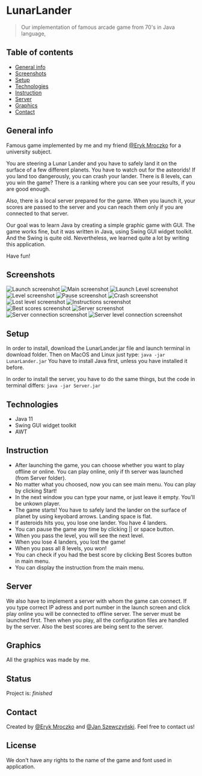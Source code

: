 # LunarLander
> Our implementation of famous arcade game from 70's in Java language,

## Table of contents
* [General info](#general-info)
* [Screenshots](#screenshots)
* [Setup](#setup)
* [Technologies](#technologies)
* [Instruction](#instruction)
* [Server](#server)
* [Graphics](#graphics)
* [Contact](#contact)

## General info
Famous game implemented by me and my friend [@Eryk Mroczko](https://github.com/emroczko) for a university subject. 

You are steering a Lunar Lander and you have to safely land it on the surface of a few different planets. You have to watch out for the asteorids!
If you land too dangerously, you can crash your lander. 
There is 8 levels, can you win the game?
There is a ranking where you can see your results, if you are good enough. 

Also, there is a local server prepared for the game. When you launch it, your scores are passed to the server and you can reach them only if you are connected to that server.

Our goal was to learn Java by creating a simple graphic game with GUI. 
The game works fine, but it was written in Java, using Swing GUI widget toolkit. And the Swing is quite old. 
Nevertheless, we learned quite a lot by writing this application.

Have fun!

## Screenshots
![Launch screenshot](Screenshots/Screen1.png)
![Main screenshot](Screenshots/Screen2.png)
![Launch Level screenshot](Screenshots/Screen3.png)
![Level screenshot](Screenshots/Screen4.png)
![Pause screenshot](Screenshots/Screen5.png)
![Crash screenshot](Screenshots/Screen6.png)
![Lost level screenshot](Screenshots/Screen7.png)
![Instructions screenshot](Screenshots/Screen8.png)
![Best scores screenshot](Screenshots/Screen9.png)
![Server screenshot](Screenshots/Screen10.png)
![Server connection screenshot](Screenshots/Screen11.png)
![Server level connection screenshot](Screenshots/Screen11.png)

## Setup
In order to install, download the LunarLander.jar file and launch terminal in download folder.
Then on MacOS and Linux just type: `java -jar LunarLander.jar`
You have to install Java first, unless you have installed it before.

In order to install the server, you have to do the same things, but the code in terminal differs: `java -jar Server.jar`


## Technologies
* Java 11
* Swing GUI widget toolkit
* AWT

## Instruction
* After launching the game, you can choose whether you want to play offline or online. You can play online, only if th server was launched (from Server folder).
* No matter what you choosed, now you can see main menu. You can play by clicking Start!
* In the next window you can type your name, or just leave it empty. You'll be unkown player.
* The game starts! You have to safely land the lander on the surface of planet by using keyobard arrows. Landing space is flat.
* If asteroids hits you, you lose one lander. You have 4 landers. 
* You can pause the game any time by clicking || or space button.
* When you pass the level, you will see the next level.
* When you lose 4 landers, you lost the game!
* When you pass all 8 levels, you won!
* You can check if you had the best score by clicking Best Scores button in main menu. 
* You can display the instruction from the main menu.

## Server
We also have to implement a server with whom the game can connect. If you type correct IP adress and port number in the launch screen and click play online you will be connected to offline server. The server must be launched first. Then when you play, all the configuration files are handled by the server. Also the best scores are being sent to the server.


## Graphics
All the graphics was made by me.

## Status
Project is: _finished_

## Contact
Created by [@Eryk Mroczko](https://www.erykmroczko.pl/) and [@Jan Szewczyński](https://github.com/lulek1410).
Feel free to contact us!

## License
We don't have any rights to the name of the game and font used in application.
